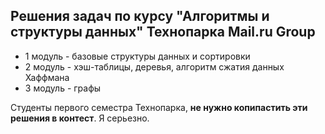 ## Решения задач по курсу "Алгоритмы и структуры данных" Технопарка Mail.ru Group

- 1 модуль - базовые структуры данных и сортировки
- 2 модуль - хэш-таблицы, деревья, алгоритм сжатия данных Хаффмана
- 3 модуль - графы

Студенты первого семестра Технопарка, **не нужно копипастить эти решения в контест**. Я серьезно.
